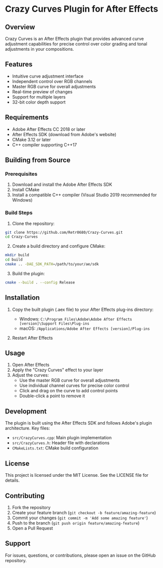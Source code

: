 # Crazy Curves Plugin for After Effects

## Overview
Crazy Curves is an After Effects plugin that provides advanced curve adjustment capabilities for precise control over color grading and tonal adjustments in your compositions.

## Features
- Intuitive curve adjustment interface
- Independent control over RGB channels
- Master RGB curve for overall adjustments
- Real-time preview of changes
- Support for multiple layers
- 32-bit color depth support

## Requirements
- Adobe After Effects CC 2018 or later
- After Effects SDK (download from Adobe's website)
- CMake 3.12 or later
- C++ compiler supporting C++17

## Building from Source

### Prerequisites
1. Download and install the Adobe After Effects SDK
2. Install CMake
3. Install a compatible C++ compiler (Visual Studio 2019 recommended for Windows)

### Build Steps
1. Clone the repository:
```bash
git clone https://github.com/Retr0680/Crazy-Curves.git
cd Crazy-Curves
```

2. Create a build directory and configure CMake:
```bash
mkdir build
cd build
cmake .. -DAE_SDK_PATH=/path/to/your/ae/sdk
```

3. Build the plugin:
```bash
cmake --build . --config Release
```

## Installation
1. Copy the built plugin (.aex file) to your After Effects plug-ins directory:
   - Windows: `C:\Program Files\Adobe\Adobe After Effects [version]\Support Files\Plug-ins`
   - macOS: `/Applications/Adobe After Effects [version]/Plug-ins`

2. Restart After Effects

## Usage
1. Open After Effects
2. Apply the "Crazy Curves" effect to your layer
3. Adjust the curves:
   - Use the master RGB curve for overall adjustments
   - Use individual channel curves for precise color control
   - Click and drag on the curve to add control points
   - Double-click a point to remove it

## Development
The plugin is built using the After Effects SDK and follows Adobe's plugin architecture. Key files:
- `src/CrazyCurves.cpp`: Main plugin implementation
- `src/CrazyCurves.h`: Header file with declarations
- `CMakeLists.txt`: CMake build configuration

## License
This project is licensed under the MIT License. See the LICENSE file for details.

## Contributing
1. Fork the repository
2. Create your feature branch (`git checkout -b feature/amazing-feature`)
3. Commit your changes (`git commit -m 'Add some amazing feature'`)
4. Push to the branch (`git push origin feature/amazing-feature`)
5. Open a Pull Request

## Support
For issues, questions, or contributions, please open an issue on the GitHub repository.